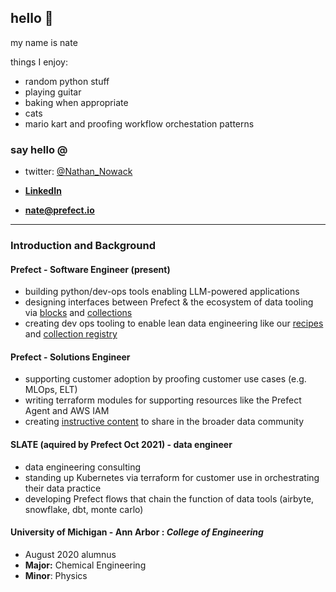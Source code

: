 ## hello 👋 
my name is nate

things I enjoy:
- random python stuff
- playing guitar
- baking when appropriate
- cats
- mario kart and proofing workflow orchestation patterns               

### say hello @
- twitter: [@Nathan_Nowack](https://twitter.com/Nathan_Nowack)

- [**LinkedIn**](https://www.linkedin.com/in/nathan-nowack-a6b59b143/)

- **nate@prefect.io**

---

### Introduction and Background

#### Prefect - Software Engineer (present)
- building python/dev-ops tools enabling LLM-powered applications
- designing interfaces between Prefect & the ecosystem of data tooling via [blocks](https://docs.prefect.io/concepts/blocks/) and [collections](https://docs.prefect.io/collections/catalog/)
- creating dev ops tooling to enable lean data engineering like our [recipes](https://github.com/PrefectHQ/prefect-recipes) and [collection registry](https://github.com/PrefectHQ/prefect-collection-registry)

#### Prefect - Solutions Engineer
- supporting customer adoption by proofing customer use cases (e.g. MLOps, ELT)
- writing terraform modules for supporting resources like the Prefect Agent and AWS IAM
- creating [instructive content](https://github.com/zzstoatzz/oreilly-workflow-orchestration) to share in the broader data community


#### SLATE (aquired by Prefect Oct 2021) - data engineer
- data engineering consulting
- standing up Kubernetes via terraform for customer use in orchestrating their data practice 
- developing Prefect flows that chain the function of data tools (airbyte, snowflake, dbt, monte carlo) 

#### University of Michigan - Ann Arbor :  *College of Engineering*
-  August 2020 alumnus
- **Major:** Chemical Engineering
- **Minor**: Physics

